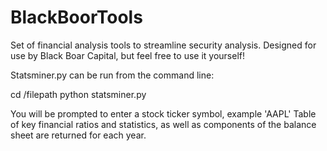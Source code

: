 # BlackBoorTools

Set of financial analysis tools to streamline security analysis. Designed for use by Black Boar Capital, but feel free to use it yourself!

Statsminer.py can be run from the command line:

  cd /filepath
  python statsminer.py

You will be prompted to enter a stock ticker symbol, example 'AAPL'
Table of key financial ratios and statistics, as well as components of the balance sheet are returned for each year.
